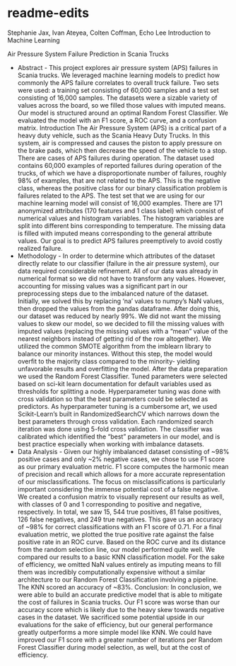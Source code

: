 # readme-edits

Stephanie Jax, Ivan Ateyea, Colten Coffman, Echo Lee
Introduction to Machine Learning

Air Pressure System Failure Prediction in Scania Trucks

- Abstract -
This project explores air pressure system (APS) failures in Scania trucks. We leveraged machine learning models to predict how commonly the APS failure correlates to overall truck failure. Two sets were used: a training set consisting of 60,000 samples and a test set consisting of 16,000 samples. The datasets were a sizable variety of values across the board, so we filled those values with imputed means. Our model is structured around an optimal Random Forest Classifier. We evaluated the model with an F1 score, a ROC curve, and a confusion matrix. Introduction
The Air Pressure System (APS) is a critical part of a heavy duty vehicle, such as the Scania Heavy Duty Trucks. In this system, air is compressed and causes the piston to apply pressure on the brake pads, which then decrease the speed of the vehicle to a stop. There are cases of APS failures during operation. The dataset used contains 60,000 examples of reported failures during operation of the trucks, of which we have a disproportionate number of failures, roughly 98% of examples, that are not related to the APS. This is the negative class, whereas the positive class for our binary classification problem is failures related to the APS. The test set that we are using for our machine learning model will consist of 16,000 examples. There are 171 anonymized attributes (170 features and 1 class label) which consist of numerical values and histogram variables. The histogram variables are split into different bins corresponding to temperature. The missing data is filled with imputed means corresponding to the general attribute values. Our goal is to predict APS failures preemptively to avoid costly realized failure.
- Methodology -
In order to determine which attributes of the dataset directly relate to our classifier (failure in the air pressure system), our data required considerable refinement. All of our data was already in numerical format so we did not have to transform any values.  However, accounting for missing values was a significant part in our preprocessing steps due to the imbalanced nature of the dataset.  Initially, we solved this by replacing ‘na’ values to numpy’s NaN values, then dropped the values from the pandas dataframe.  After doing this, our dataset was reduced by nearly 99%.  We did not want the missing values to skew our model, so we decided to fill the missing values with imputed values (replacing the missing values with a “mean” value of the nearest neighbors instead of getting rid of the row altogether).  We utilized the common SMOTE algorithm from the imblearn library to balance our minority instances.   Without this step, the model would overfit to the majority class compared to the minority- yielding unfavorable results and overfitting the model.  After the data preparation we used the Random Forest Classifier.  Tuned parameters were selected based on sci-kit learn documentation for default variables used as thresholds for splitting a node.  Hyperparameter tuning was done with cross validation so that the best parameters could be selected as predictors.  As hyperparameter tuning is a cumbersome art, we used Scikit-Learn’s built in RandomizedSearchCV which narrows down the best parameters through cross validation.  Each randomized search iteration was done using 5-fold cross validation.  The classifier was calibrated which identified the “best” parameters in our model, and is best practice especially when working with imbalance datasets.  
- Data Analysis -
Given our highly imbalanced dataset consisting of ~98% positive cases and only ~2% negative cases, we chose to use F1 score as our primary evaluation metric. F1 score computes the harmonic mean of precision and recall which allows for a more accurate representation of our misclassifications. The focus on misclassifications is particularly important considering the immense potential cost of a false negative. We created a confusion matrix to visually represent our results as well, with classes of 0 and 1 corresponding to positive and negative, respectively. In total, we saw 15, 544 true positives, 81 false positives, 126 false negatives, and 249 true negatives. This gave us an accuracy of ~98% for correct classifications with an F1 score of 0.71. For a final evaluation metric, we plotted the true positive rate against the false positive rate in an ROC curve. Based on the ROC curve and its distance from the random selection line, our model performed quite well. We compared our results to a basic KNN classification model. For the sake of efficiency, we omitted NaN values entirely as imputing means to fill them was incredibly computationally expensive without a similar architecture to our Random Forest Classification involving a pipeline. The KNN scored an accuracy of ~83%.
Conclusion:
In conclusion, we were able to build an accurate predictive model that is able to mitigate the cost of failures in Scania trucks. Our F1 score was worse than our accuracy score which is likely due to the heavy skew towards negative cases in the dataset. We sacrificed some potential upside in our evaluations for the sake of efficiency, but our general performance greatly outperforms a more simple model like KNN. We could have improved our F1 score with a greater number of iterations per Random Forest Classifier during model selection, as well, but at the cost of efficiency. 
